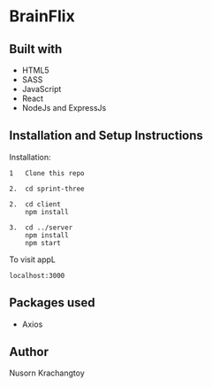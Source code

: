 # BrainFlix

## Built with

- HTML5
- SASS
- JavaScript
- React
- NodeJs and ExpressJs

## Installation and Setup Instructions

Installation:

    1   Clone this repo

    2.  cd sprint-three

    2.  cd client
        npm install

    3.  cd ../server
        npm install
        npm start

To visit appL

    localhost:3000

## Packages used

- Axios

## Author

Nusorn Krachangtoy
